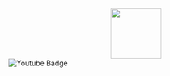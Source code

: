 <div id="header" align="center">
  <img src="https://media.giphy.com/media/scZPhLqaVOM1qG4lT9/giphy.gif" width="100"/>
</div>

<div id="badges">
  <img src="https://img.shields.io/badge/YouTube-black?style=for-the-badge&logo=youtube&logoColor=red" alt="Youtube Badge"/>
</div>
